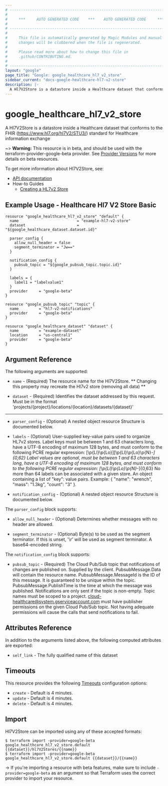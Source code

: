 ```yaml
---
# ----------------------------------------------------------------------------
#
#     ***     AUTO GENERATED CODE    ***    AUTO GENERATED CODE     ***
#
# ----------------------------------------------------------------------------
#
#     This file is automatically generated by Magic Modules and manual
#     changes will be clobbered when the file is regenerated.
#
#     Please read more about how to change this file in
#     .github/CONTRIBUTING.md.
#
# ----------------------------------------------------------------------------
layout: "google"
page_title: "Google: google_healthcare_hl7_v2_store"
sidebar_current: "docs-google-healthcare-hl7-v2-store"
description: |-
  A Hl7V2Store is a datastore inside a Healthcare dataset that conforms to the FHIR (https://www.
---
```


# google\_healthcare\_hl7\_v2\_store

A Hl7V2Store is a datastore inside a Healthcare dataset that conforms to the FHIR (https://www.hl7.org/hl7V2/STU3/)
standard for Healthcare information exchange

~> **Warning:** This resource is in beta, and should be used with the terraform-provider-google-beta provider.
See [Provider Versions](https://terraform.io/docs/providers/google/provider_versions.html) for more details on beta resources.

To get more information about Hl7V2Store, see:

* [API documentation](https://cloud.google.com/healthcare/docs/reference/rest/v1beta1/projects.locations.datasets.hl7V2Stores)
* How-to Guides
    * [Creating a HL7v2 Store](https://cloud.google.com/healthcare/docs/how-tos/hl7v2)

## Example Usage - Healthcare Hl7 V2 Store Basic


```hcl
resource "google_healthcare_hl7_v2_store" "default" {
  name                          = "example-hl7-v2-store"
  dataset                       = "${google_healthcare_dataset.dataset.id}"

  parser_config {
    allow_null_header = false
    segment_terminator = "Jw=="
  }

  notification_config {
    pubsub_topic = "${google_pubsub_topic.topic.id}"
  }

  labels = {
    label1 = "labelvalue1"
  }
  provider     = "google-beta"
}

resource "google_pubsub_topic" "topic" {
  name         = "hl7-v2-notifications"
  provider     = "google-beta"
}

resource "google_healthcare_dataset" "dataset" {
  name         = "example-dataset"
  location     = "us-central1"
  provider     = "google-beta"
}
```

## Argument Reference

The following arguments are supported:


* `name` -
  (Required)
  The resource name for the Hl7V2Store.
  ** Changing this property may recreate the Hl7v2 store (removing all data) **

* `dataset` -
  (Required)
  Identifies the dataset addressed by this request. Must be in the format
  'projects/{project}/locations/{location}/datasets/{dataset}'


- - -


* `parser_config` -
  (Optional)
  A nested object resource  Structure is documented below.

* `labels` -
  (Optional)
  User-supplied key-value pairs used to organize HL7v2 stores.
  Label keys must be between 1 and 63 characters long, have a UTF-8 encoding of maximum 128 bytes, and must
  conform to the following PCRE regular expression: [\p{Ll}\p{Lo}][\p{Ll}\p{Lo}\p{N}_-]{0,62}
  Label values are optional, must be between 1 and 63 characters long, have a UTF-8 encoding of maximum 128
  bytes, and must conform to the following PCRE regular expression: [\p{Ll}\p{Lo}\p{N}_-]{0,63}
  No more than 64 labels can be associated with a given store.
  An object containing a list of "key": value pairs.
  Example: { "name": "wrench", "mass": "1.3kg", "count": "3" }.

* `notification_config` -
  (Optional)
  A nested object resource  Structure is documented below.


The `parser_config` block supports:

* `allow_null_header` -
  (Optional)
  Determines whether messages with no header are allowed.

* `segment_terminator` -
  (Optional)
  Byte(s) to be used as the segment terminator. If this is unset, '\r' will be used as segment terminator.
  A base64-encoded string.

The `notification_config` block supports:

* `pubsub_topic` -
  (Required)
  The Cloud Pub/Sub topic that notifications of changes are published on. Supplied by the client.
  PubsubMessage.Data will contain the resource name. PubsubMessage.MessageId is the ID of this message.
  It is guaranteed to be unique within the topic. PubsubMessage.PublishTime is the time at which the message
  was published. Notifications are only sent if the topic is non-empty. Topic names must be scoped to a
  project. cloud-healthcare@system.gserviceaccount.com must have publisher permissions on the given
  Cloud Pub/Sub topic. Not having adequate permissions will cause the calls that send notifications to fail.

## Attributes Reference

In addition to the arguments listed above, the following computed attributes are exported:


* `self_link` -
  The fully qualified name of this dataset


## Timeouts

This resource provides the following
[Timeouts](/docs/configuration/resources.html#timeouts) configuration options:

- `create` - Default is 4 minutes.
- `update` - Default is 4 minutes.
- `delete` - Default is 4 minutes.

## Import

Hl7V2Store can be imported using any of these accepted formats:

```
$ terraform import -provider=google-beta google_healthcare_hl7_v2_store.default {{dataset}}/hl7V2Stores/{{name}}
$ terraform import -provider=google-beta google_healthcare_hl7_v2_store.default {{dataset}}/{{name}}
```

-> If you're importing a resource with beta features, make sure to include `-provider=google-beta`
as an argument so that Terraform uses the correct provider to import your resource.
